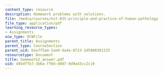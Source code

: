 ```yaml
---
content_type: resource
description: Homework problems with solutions.
file: /media/courses/hst-035-principle-and-practice-of-human-pathology-spring-2003/495dffb73b6aff8dd0079d9a43cc2c19_homework2_answer.pdf
file_type: application/pdf
learning_resource_types:
- Assignments
ocw_type: OCWFile
parent_title: Assignments
parent_type: CourseSection
parent_uid: b1e7f5a4-2ae9-da4a-8723-1d5900301225
resourcetype: Document
title: homework2_answer.pdf
uid: 495dffb7-3b6a-ff8d-d007-9d9a43cc2c19
---
```


